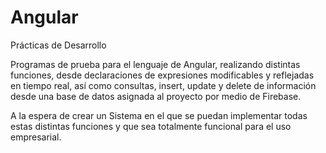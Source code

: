 # Angular
Prácticas de Desarrollo

Programas de prueba para el lenguaje de Angular, realizando distintas funciones, desde declaraciones de expresiones modificables y reflejadas en tiempo real,
así como consultas, insert, update y delete de información desde una base de datos asignada al proyecto por medio de Firebase.

A la espera de crear un Sistema en el que se puedan implementar todas estas distintas funciones y que sea totalmente funcional para el uso empresarial.
